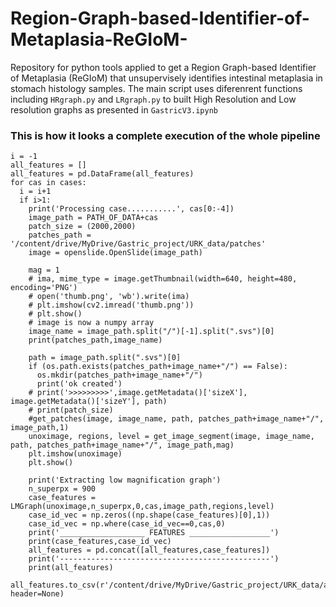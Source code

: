 # Region-Graph-based-Identifier-of-Metaplasia-ReGIoM-
Repository for python tools applied to get a Region Graph-based Identifier of Metaplasia (ReGIoM) that unsupervisely identifies intestinal metaplasia in stomach histology samples. The main script uses diferenrent functions including ```HRgraph.py``` and ```LRgraph.py``` to built High Resolution and Low resolution graphs as presented in ```GastricV3.ipynb```

### This is how it looks a complete execution of the whole pipeline


```
i = -1
all_features = []
all_features = pd.DataFrame(all_features)
for cas in cases:
  i = i+1
  if i>1:
    print('Processing case...........', cas[0:-4])
    image_path = PATH_OF_DATA+cas
    patch_size = (2000,2000)
    patches_path = '/content/drive/MyDrive/Gastric_project/URK_data/patches'
    image = openslide.OpenSlide(image_path)

    mag = 1
    # ima, mime_type = image.getThumbnail(width=640, height=480, encoding='PNG')
    # open('thumb.png', 'wb').write(ima)
    # plt.imshow(cv2.imread('thumb.png'))
    # plt.show()
    # image is now a numpy array
    image_name = image_path.split("/")[-1].split(".svs")[0]
    print(patches_path,image_name)

    path = image_path.split(".svs")[0]
    if (os.path.exists(patches_path+image_name+"/") == False):
      os.mkdir(patches_path+image_name+"/")
      print('ok created')
    # print('>>>>>>>>>',image.getMetadata()['sizeX'], image.getMetadata()['sizeY'], path)
    # print(patch_size)
    #get_patches(image, image_name, path, patches_path+image_name+"/", image_path,1)
    unoximage, regions, level = get_image_segment(image, image_name, path, patches_path+image_name+"/", image_path,mag)
    plt.imshow(unoximage)
    plt.show()

    print('Extracting low magnification graph')
    n_superpx = 900
    case_features = LMGraph(unoximage,n_superpx,0,cas,image_path,regions,level)
    case_id_vec = np.zeros((np.shape(case_features)[0],1))
    case_id_vec = np.where(case_id_vec==0,cas,0)
    print('___________________ FEATURES __________________')
    print(case_features,case_id_vec)
    all_features = pd.concat([all_features,case_features])
    print('-----------------------------------------------')
    print(all_features)
```
    all_features.to_csv(r'/content/drive/MyDrive/Gastric_project/URK_data/all_features1.csv', header=None)

